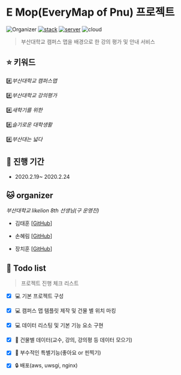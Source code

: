 # E Mop(EveryMap of Pnu) 프로젝트 
![Organizer](https://img.shields.io/badge/organizer-PnuLikelion8th-yellow.svg)
[![stack](https://img.shields.io/badge/stack-django<2.2.7-blue.svg)](https://github.com/django/django)
[![server](https://img.shields.io/badge/server-Nginx%202.0-red.svg)](https://github.com/nginx/nginx)
![cloud](https://img.shields.io/badge/cloud-aws-lightgrey.svg)

> 부산대학교 캠퍼스 맵을 배경으로 한 강의 평가 및 안내 서비스

## :star: 키워드

:hash:*부산대학교 캠퍼스맵*

:hash:*부산대학교 강의평가*

:hash:*새학기를 위한*

:hash:*슬기로운 대학생활*

:hash:*부산대는 넓다*

## :date: 진행 기간 
- 2020.2.19~ 2020.2.24

## :cat: organizer
*부산대학교 likelion 8th 선생님(구 운영진)*

- 김태훈 [[GitHub](https://github.com/tedhoon)]

- 손혜림 [[GitHub](https://github.com/chihun-jang)]

- 장치훈 [[GitHub](https://github.com/hyerimsn)]


## 📝 Todo list
> 프로젝트 진행 체크 리스트

- [x] 💻 기본 프로젝트 구성 

- [x] 💻 캠퍼스 맵 템플릿 제작 및 건물 별 위치 마킹

- [x] 💻 데이터 리스팅 및 기본 기능 요소 구현

- [x] :scroll: 건물별 데이터(교수, 강의, 강의평 등 데이터 모으기)

- [x] :pushpin: 부수적인 특별기능(좋아요 or 핀찍기)

- [x] 🔒 배포(aws, uwsgi, nginx)
